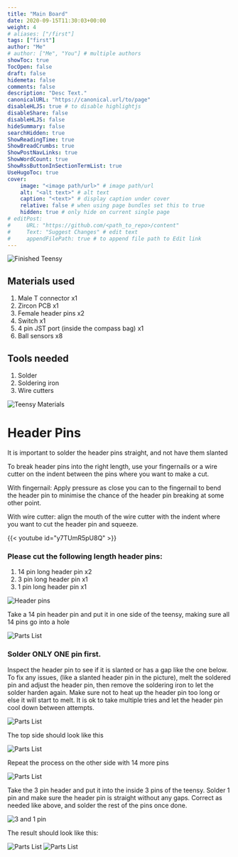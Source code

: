 ```yaml
---
title: "Main Board"
date: 2020-09-15T11:30:03+00:00
weight: 4
# aliases: ["/first"]
tags: ["first"]
author: "Me"
# author: ["Me", "You"] # multiple authors
showToc: true
TocOpen: false
draft: false
hidemeta: false
comments: false
description: "Desc Text."
canonicalURL: "https://canonical.url/to/page"
disableHLJS: true # to disable highlightjs
disableShare: false
disableHLJS: false
hideSummary: false
searchHidden: true
ShowReadingTime: true
ShowBreadCrumbs: true
ShowPostNavLinks: true
ShowWordCount: true
ShowRssButtonInSectionTermList: true
UseHugoToc: true
cover:
    image: "<image path/url>" # image path/url
    alt: "<alt text>" # alt text
    caption: "<text>" # display caption under cover
    relative: false # when using page bundles set this to true
    hidden: true # only hide on current single page
# editPost:
#     URL: "https://github.com/<path_to_repo>/content"
#     Text: "Suggest Changes" # edit text
#     appendFilePath: true # to append file path to Edit link
---
```




![Finished Teensy](/img/steps/MainBoardComplete.jpg)

## Materials used

1. Male T connector x1
2. Zircon PCB x1
3. Female header pins x2
4. Switch x1
5. 4 pin JST port (inside the compass bag) x1
6. Ball sensors x8

## Tools needed

1. Solder
2. Soldering iron
3. Wire cutters


![Teensy Materials](/img/MainBoardParts.jpg)


# Header Pins

It is important to solder the header pins straight, and not have them slanted

To break header pins into the right length, use your fingernails or a wire cutter on the indent between the pins where you want to make a cut.

With fingernail: Apply pressure as close you can to the fingernail to bend the header pin to minimise the chance of the header pin breaking at some other point.

With wire cutter: align the mouth of the wire cutter with the indent where you want to cut the header pin and squeeze.

{{< youtube id="y7TUmR5pU8Q" >}}


### Please cut the following length header pins:

1. 14 pin long header pin x2
2. 3 pin long header pin x1
3. 1 pin long header pin x1

![Header pins](/img/teensyHeaders.PNG)

Take a 14 pin header pin and put it in one side of the teensy, making sure all 14 pins go into a hole

![Parts List](/img/14pinOnSideTeensy.PNG)

### Solder ONLY ONE pin first.

Inspect the header pin to see if it is slanted or has a gap like the one below. To fix any issues, (like a slanted header pin in the picture), melt the soldered pin and adjust the header pin, then remove the soldering iron to let the solder harden again. Make sure not to heat up the header pin too long or else it will start to melt. It is ok to take multiple tries and let the header pin cool down between attempts.


![Parts List](/img/crookedteensy.PNG)

The top side should look like this

![Parts List](/img/soldered14pin.PNG)

Repeat the process on the other side with 14 more pins

![Parts List](/img/2x14pinsolderedteensy.PNG)

Take the 3 pin header and put it into the inside 3 pins of the teensy. Solder 1 pin and make sure the header pin is straight without any gaps. Correct as needed like above, and solder the rest of the pins once done.

![3 and 1 pin](/img/steps/3pin.jpg)


The result should look like this:


![Parts List](/img/steps/teensycroped.jpg)
![Parts List](/img/steps/allsolderedteensy.jpg)
